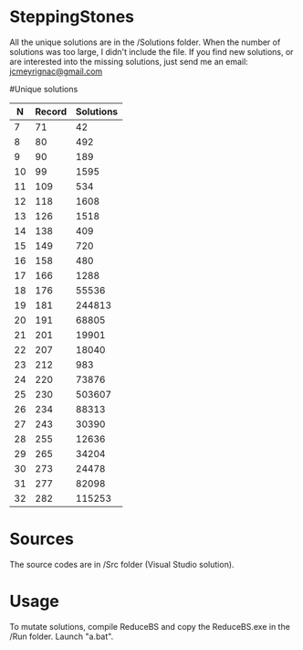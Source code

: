 # SteppingStones

All the unique solutions are in the /Solutions folder.
When the number of solutions was too large, I didn't include the file.
If you find new solutions, or are interested into the missing solutions, just send me an email: jcmeyrignac@gmail.com

#Unique solutions

|N|Record|Solutions|
|--|---|------|
|7|71|42|
|8|80|492|
|9|90|189|
|10|99|1595|
|11|109|534|
|12|118|1608|
|13|126|1518|
|14|138|409|
|15|149|720|
|16|158|480|
|17|166|1288|
|18|176|55536|
|19|181|244813|
|20|191|68805|
|21|201|19901|
|22|207|18040|
|23|212|983|
|24|220|73876|
|25|230|503607|
|26|234|88313|
|27|243|30390|
|28|255|12636|
|29|265|34204|
|30|273|24478|
|31|277|82098|
|32|282|115253|

# Sources
The source codes are in /Src folder (Visual Studio solution).

# Usage
To mutate solutions, compile ReduceBS and copy the ReduceBS.exe in the /Run folder.
Launch "a.bat".
